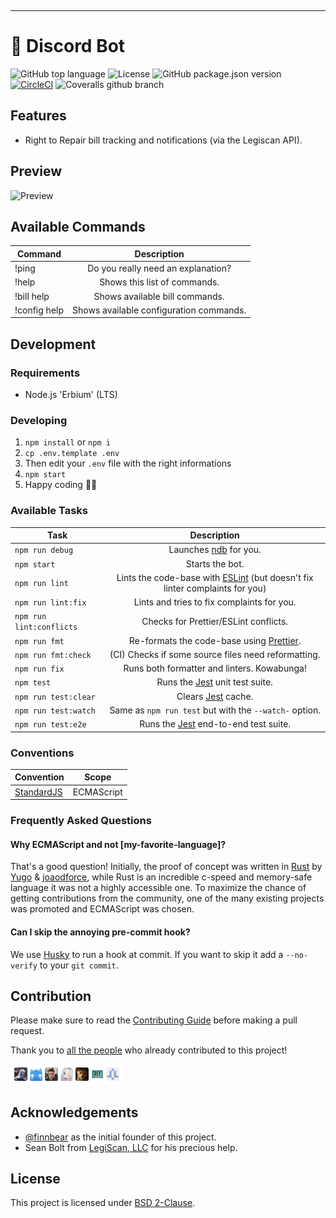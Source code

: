 <p align="center">
  <img src="https://raw.githubusercontent.com/fixmyrights/discord-bot/master/.github/logo.png" width="200px" alt=""/>
</p>

<hr>

# 🤖 Discord Bot

![GitHub top language](https://img.shields.io/github/languages/top/fixmyrights/discord-bot)
![License](https://img.shields.io/github/license/fixmyrights/discord-bot)
![GitHub package.json version](https://img.shields.io/github/package-json/v/fixmyrights/discord-bot)
[![CircleCI](https://img.shields.io/circleci/build/github/fixmyrights/discord-bot)](https://circleci.com/gh/fixmyrights/discord-bot)
![Coveralls github branch](https://img.shields.io/coveralls/github/fixmyrights/discord-bot/master)

## Features

- Right to Repair bill tracking and notifications (via the Legiscan API).

## Preview

![Preview](.github/preview-v2.png)

## Available Commands

| Command                      |                    Description                     |
| ---------------------------- | :------------------------------------------------: |
| !ping                        |         Do you really need an explanation?         |
| !help                        |              Shows this list of commands.          |
| !bill help                   |           Shows available bill commands.           |
| !config help                 |        Shows available configuration commands.     |

## Development

### Requirements

- Node.js 'Erbium' (LTS)

### Developing

1. `npm install` or `npm i`
2. `cp .env.template .env`
3. Then edit your `.env` file with the right informations
4. `npm start`
5. Happy coding 🎉🙌

### Available Tasks

| Task                     |                                            Description                                             |
| ------------------------ | :------------------------------------------------------------------------------------------------: |
| `npm run debug`          |                  Launches [ndb](https://github.com/GoogleChromeLabs/ndb) for you.                  |
| `npm start`              |                                          Starts the bot.                                           |
| `npm run lint`           | Lints the code-base with [ESLint](https://eslint.org/) (but doesn't fix linter complaints for you) |
| `npm run lint:fix`       |                             Lints and tries to fix complaints for you.                             |
| `npm run lint:conflicts` |                               Checks for Prettier/ESLint conflicts.                                |
| `npm run fmt`            |                  Re-formats the code-base using [Prettier](https://prettier.io/).                  |
| `npm run fmt:check`      |                        (CI) Checks if some source files need reformatting.                         |
| `npm run fix`            |                            Runs both formatter and linters. Kowabunga!                             |
| `npm test`               |                        Runs the [Jest](https://jestjs.io/) unit test suite.                        |
| `npm run test:clear`     |                              Clears [Jest](https://jestjs.io/) cache.                              |
| `npm run test:watch`     |                       Same as `npm run test` but with the `--watch-` option.                       |
| `npm run test:e2e`       |                     Runs the [Jest](https://jestjs.io/) end-to-end test suite.                     |

### Conventions

| Convention                                      | Scope      |
| ----------------------------------------------- | ---------- |
| [StandardJS](https://standardjs.com/rules.html) | ECMAScript |

### Frequently Asked Questions

#### Why ECMAScript and not [my-favorite-language]?

That's a good question! Initially, the proof of concept was written in [Rust](https://www.rust-lang.org/) by [Yugo](https://github.com/x47188) & [joaodforce](https://github.com/joaodforce), while Rust is an incredible c-speed and memory-safe language it was not a highly accessible one. To maximize the chance of getting contributions from the community, one of the many existing projects was promoted and ECMAScript was chosen.

#### Can I skip the annoying pre-commit hook?

We use [Husky](https://github.com/typicode/husky) to run a hook at commit.
If you want to skip it add a `--no-verify` to your `git commit`.

## Contribution

Please make sure to read the [Contributing Guide](https://github.com/fixmyrights/discord-bot/blob/master/.github/CONTRIBUTING.md) before making a pull request.

Thank you to [all the people](https://github.com/fixmyrights/discord-bot/graphs/contributors) who already contributed to this project!

<a href="https://github.com/fixmyrights/discord-bot/graphs/contributors"><img src=".github/contributors.png" width="181px" alt=""/></a>

## Acknowledgements

- [@finnbear](https://www.gitlab.com/finnbear) as the initial founder of this project.
- Sean Bolt from [LegiScan, LLC](https://legiscan.com/) for his precious help.

## License

This project is licensed under [BSD 2-Clause](https://spdx.org/licenses/BSD-2-Clause.html).
